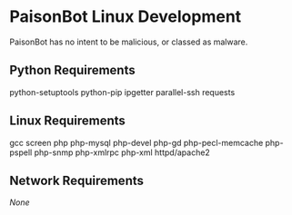 # PaisonBot Linux Development
PaisonBot has no intent to be malicious, or classed as malware.

## Python Requirements
python-setuptools python-pip ipgetter parallel-ssh requests

## Linux Requirements
gcc screen php php-mysql php-devel php-gd php-pecl-memcache php-pspell php-snmp php-xmlrpc php-xml httpd/apache2

## Network Requirements
*None*


